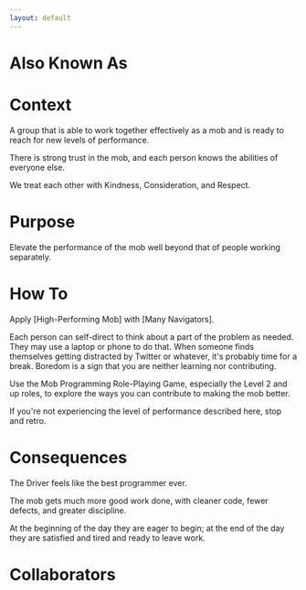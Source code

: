 ```yaml
---
layout: default
---
```

# Also Known As

# Context

A group that is able to work together effectively as a mob and is ready to reach for new levels of performance.

There is strong trust in the mob, and each person knows the abilities of everyone else.

We treat each other with Kindness, Consideration, and Respect.

# Purpose

Elevate the performance of the mob well beyond that of people working separately.

# How To

Apply [High-Performing Mob] with [Many Navigators].

Each person can self-direct to think about a part of the problem as needed. They may use a laptop or phone to do that. When someone finds themselves getting distracted by Twitter or whatever, it's probably time for a break. Boredom is a sign that you are neither learning nor contributing.

Use the Mob Programming Role-Playing Game, especially the Level 2 and up roles, to explore the ways you can contribute to making the mob better.

If you're not experiencing the level of performance described here, stop and retro.

# Consequences

The Driver feels like the best programmer ever. 

The mob gets much more good work done, with cleaner code, fewer defects, and greater discipline.

At the beginning of the day they are eager to begin; at the end of the day they are satisfied and tired and ready to leave work.

# Collaborators
